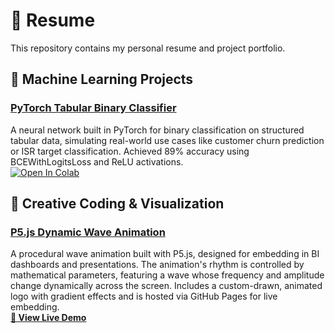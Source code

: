 # 📝 Resume

This repository contains my personal resume and project portfolio.

## 🧠 Machine Learning Projects

### [PyTorch Tabular Binary Classifier](https://github.com/jajo9147/pytorch-tabular-binary-classifier)
A neural network built in PyTorch for binary classification on structured tabular data, simulating real-world use cases like customer churn prediction or ISR target classification. Achieved 89% accuracy using BCEWithLogitsLoss and ReLU activations.  
[![Open In Colab](https://colab.research.google.com/assets/colab-badge.svg)](https://colab.research.google.com/github/jajo9147/pytorch-tabular-binary-classifier/blob/main/PyTorch_Churn_Classifier.ipynb)

## 🎨 Creative Coding & Visualization

### [P5.js Dynamic Wave Animation](https://github.com/jaju0947/dynamic-black-line-animation)
A procedural wave animation built with P5.js, designed for embedding in BI dashboards and presentations. The animation's rhythm is controlled by mathematical parameters, featuring a wave whose frequency and amplitude change dynamically across the screen. Includes a custom-drawn, animated logo with gradient effects and is hosted via GitHub Pages for live embedding.
<br>
**[🚀 View Live Demo](https://jaju0947.github.io/dynamic-black-line-animation/)**
